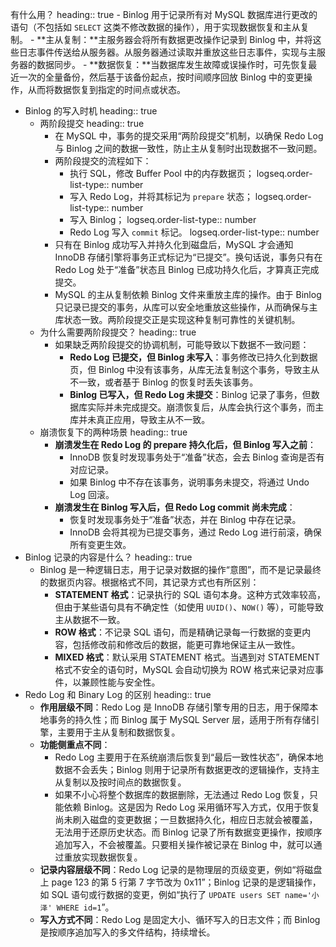 有什么用？
heading:: true
	- Binlog 用于记录所有对 MySQL 数据库进行更改的语句（不包括如 `SELECT` 这类不修改数据的操作），用于实现数据恢复和主从复制。
	- **主从复制：**主服务器会将所有数据更改操作记录到 Binlog 中，并将这些日志事件传送给从服务器。从服务器通过读取并重放这些日志事件，实现与主服务器的数据同步。
	- **数据恢复：**当数据库发生故障或误操作时，可先恢复最近一次的全量备份，然后基于该备份起点，按时间顺序回放 Binlog 中的变更操作，从而将数据恢复到指定的时间点或状态。
- Binlog 的写入时机
  heading:: true
	- 两阶段提交
	  heading:: true
		- 在 MySQL 中，事务的提交采用“两阶段提交”机制，以确保 Redo Log 与 Binlog 之间的数据一致性，防止主从复制时出现数据不一致问题。
		- 两阶段提交的流程如下：
			- 执行 SQL，修改 Buffer Pool 中的内存数据页；
			  logseq.order-list-type:: number
			- 写入 Redo Log，并将其标记为 `prepare` 状态；
			  logseq.order-list-type:: number
			- 写入 Binlog；
			  logseq.order-list-type:: number
			- Redo Log 写入 `commit` 标记。
			  logseq.order-list-type:: number
		- 只有在 Binlog 成功写入并持久化到磁盘后，MySQL 才会通知 InnoDB 存储引擎将事务正式标记为“已提交”。换句话说，事务只有在 Redo Log 处于“准备”状态且 Binlog 已成功持久化后，才算真正完成提交。
		- MySQL 的主从复制依赖 Binlog 文件来重放主库的操作。由于 Binlog 只记录已提交的事务，从库可以安全地重放这些操作，从而确保与主库状态一致。两阶段提交正是实现这种复制可靠性的关键机制。
	- 为什么需要两阶段提交？
	  heading:: true
		- 如果缺乏两阶段提交的协调机制，可能导致以下数据不一致问题：
			- **Redo Log 已提交，但 Binlog 未写入**：事务修改已持久化到数据页，但 Binlog 中没有该事务，从库无法复制这个事务，导致主从不一致，或者基于 Binlog 的恢复时丢失该事务。
			- **Binlog 已写入，但 Redo Log 未提交**：Binlog 记录了事务，但数据库实际并未完成提交。崩溃恢复后，从库会执行这个事务，而主库并未真正应用，导致主从不一致。
	- 崩溃恢复下的两种场景
	  heading:: true
		- **崩溃发生在 Redo Log 的 prepare 持久化后，但 Binlog 写入之前**：
			- InnoDB 恢复时发现事务处于“准备”状态，会去 Binlog 查询是否有对应记录。
			- 如果 Binlog 中不存在该事务，说明事务未提交，将通过 Undo Log 回滚。
		- **崩溃发生在 Binlog 写入后，但 Redo Log commit 尚未完成**：
			- 恢复时发现事务处于“准备”状态，并在 Binlog 中存在记录。
			- InnoDB 会将其视为已提交事务，通过 Redo Log 进行前滚，确保所有变更生效。
- Binlog 记录的内容是什么？
  heading:: true
	- Binlog 是一种逻辑日志，用于记录对数据的操作“意图”，而不是记录最终的数据页内容。根据格式不同，其记录方式也有所区别：
		- **STATEMENT 格式**：记录执行的 SQL 语句本身。这种方式效率较高，但由于某些语句具有不确定性（如使用 `UUID()`、`NOW()` 等），可能导致主从数据不一致。
		- **ROW 格式**：不记录 SQL 语句，而是精确记录每一行数据的变更内容，包括修改前和修改后的数据，能更可靠地保证主从一致性。
		- **MIXED 格式**：默认采用 STATEMENT 格式。当遇到对 STATEMENT 格式不安全的语句时，MySQL 会自动切换为 ROW 格式来记录对应事件，以兼顾性能与安全性。
- Redo Log 和 Binary Log 的区别
  heading:: true
	- **作用层级不同**：Redo Log 是 InnoDB 存储引擎专用的日志，用于保障本地事务的持久性；而 Binlog 属于 MySQL Server 层，适用于所有存储引擎，主要用于主从复制和数据恢复。
	- **功能侧重点不同**：
		- Redo Log 主要用于在系统崩溃后恢复到“最后一致性状态”，确保本地数据不会丢失；Binlog 则用于记录所有数据更改的逻辑操作，支持主从复制以及按时间点的数据恢复。
		- 如果不小心将整个数据库的数据删除，无法通过 Redo Log 恢复，只能依赖 Binlog。这是因为 Redo Log 采用循环写入方式，仅用于恢复尚未刷入磁盘的变更数据；一旦数据持久化，相应日志就会被覆盖，无法用于还原历史状态。而 Binlog 记录了所有数据变更操作，按顺序追加写入，不会被覆盖。只要相关操作被记录在 Binlog 中，就可以通过重放实现数据恢复。
	- **记录内容层级不同**：Redo Log 记录的是物理层的页级变更，例如“将磁盘上 page 123 的第 5 行第 7 字节改为 0x11”；Binlog 记录的是逻辑操作，如 SQL 语句或行数据的变更，例如“执行了 `UPDATE users SET name='小泽' WHERE id=1`”。
	- **写入方式不同**：Redo Log 是固定大小、循环写入的日志文件；而 Binlog 是按顺序追加写入的多文件结构，持续增长。